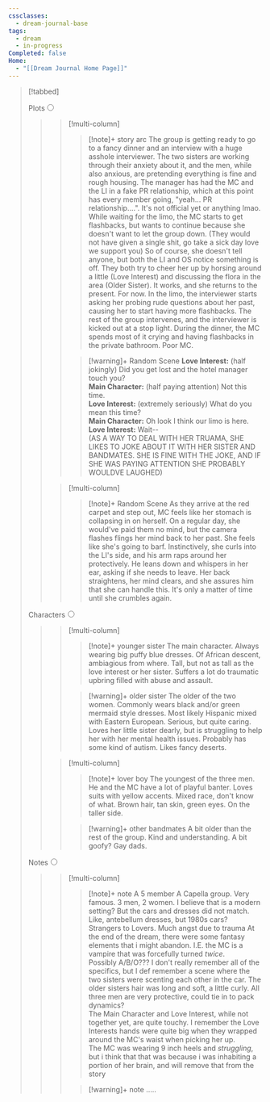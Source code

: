 ```yaml
---
cssclasses:
  - dream-journal-base
tags:
  - dream
  - in-progress
Completed: false
Home:
  - "[[Dream Journal Home Page]]"
---
```

> [!tabbed]
>
> <label>Plots<input type="radio" name="test" /></label>
>
>>> [!multi-column]
>>>
>>>> [!note]+ story arc
>>>> The group is getting ready to go to a fancy dinner and an interview with a huge asshole interviewer. The two sisters are working through their anxiety about it, and the men, while also anxious, are pretending everything is fine and rough housing. The manager has had the MC and the LI in a fake PR relationship, which at this point has every member going, "yeah... PR relationship....". It's not official yet or anything lmao.
>>>> While waiting for the limo, the MC starts to get flashbacks, but wants to continue because she doesn't want to let the group down. (They would not have given a single shit, go take a sick day love we support you) So of course, she doesn't tell anyone, but both the LI and OS notice something is off. They both try to cheer her up by horsing around a little (Love Interest) and discussing the flora in the area (Older Sister). It works, and she returns to the present. For now.
>>>> In the limo, the interviewer starts asking her probing rude questions about her past, causing her to start having more flashbacks. The rest of the group intervenes, and the interviewer is kicked out at a stop light.
>>>> During the dinner, the MC spends most of it crying and having flashbacks in the private bathroom. Poor MC.
>>>
>>>> [!warning]+ Random Scene
>>>> **Love Interest:** (half jokingly) Did you get lost and the hotel manager touch you?  
>>>> **Main Character:** (half paying attention) Not this time.  
>>>> **Love Interest:** (extremely seriously) What do you mean this time?  
>>>> **Main Character:** Oh look I think our limo is here.  
>>>> **Love Interest:** Wait--  
>>>> (AS A WAY TO DEAL WITH HER TRUAMA, SHE LIKES TO JOKE ABOUT IT WITH HER SISTER AND BANDMATES. SHE IS FINE WITH THE JOKE, AND IF SHE WAS PAYING ATTENTION SHE PROBABLY WOULDVE LAUGHED)
>>
>>> [!multi-column]
>>>
>>>> [!note]+ Random Scene
>>>> As they arrive at the red carpet and step out, MC feels like her stomach is collapsing in on herself. On a regular day, she would've paid them no mind, but the camera flashes flings her mind back to her past. She feels like she's going to barf. Instinctively, she curls into the LI's side, and his arm raps around her protectively. He leans down and whispers in her ear, asking if she needs to leave. Her back straightens, her mind clears, and she assures him that she can handle this. It's only a matter of time until she crumbles again.
>>>
>
> <label>Characters<input type="radio" name="test" /></label>
>
>>> [!multi-column]
>>>
>>>> [!note]+ younger sister
>>>> The main character. Always wearing big puffy blue dresses. Of African descent, ambiagious from where. Tall, but not as tall as the love interest or her sister. Suffers a lot do traumatic upbring filled with abuse and assault.
>>>
>>>> [!warning]+ older sister
>>>> The older of the two women. Commonly wears black and/or green mermaid style dresses. Most likely Hispanic mixed with Eastern European. Serious, but quite caring. Loves her little sister dearly, but is struggling to help her with her mental health issues. Probably has some kind of autism. Likes fancy deserts.
>>
>>> [!multi-column]
>>>
>>>> [!note]+ lover boy
>>>> The youngest of the three men. He and the MC have a lot of playful banter. Loves suits with yellow accents. Mixed race, don't know of what. Brown hair, tan skin, green eyes. On the taller side.
>>>
>>>> [!warning]+ other bandmates
>>>> A bit older than the rest of the group. Kind and understanding. A bit goofy? Gay dads.
>>
>
> <label>Notes<input type="radio" name="test" /></label>
>
>>> [!multi-column]
>>>
>>>> [!note]+ note
>>>> A 5 member A Capella group. Very famous. 3 men, 2 women. I believe that is a modern setting? But the cars and dresses did not match. Like, antebellum dresses, but 1980s cars?  
>>>> Strangers to Lovers. Much angst due to trauma 
>>>> At the end of the dream, there were some fantasy elements that i might abandon. I.E. the MC is a vampire that was forcefully turned *twice*.  
>>>> Possibly A/B/O??? I don't really remember all of the specifics, but I def remember a scene where the two sisters were scenting each other in the car. The older sisters hair was long and soft, a little curly. All three men are very protective, could tie in to pack dynamics?  
>>>> The Main Character and Love Interest, while not together yet, are quite touchy. I remember the Love Interests hands were quite big when they wrapped around the MC's waist when picking her up.  
>>>> The MC was wearing 9 inch heels and *struggling*, but i think that that was because i was inhabiting a portion of her brain, and will remove that from the story
>>>
>>>> [!warning]+ note
>>>> .....
>>
>